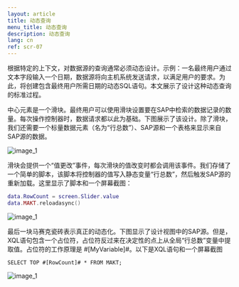 ```yaml
---
layout: article
title: 动态查询
menu_title: 动态查询
description: 动态查询
lang: cn
ref: scr-07
---
```

根据特定的上下文，对数据源的查询通常必须动态设计。示例：一名最终用户通过文本字段输入一个日期，数据源将向主机系统发送请求，以满足用户的要求。为此，将创建包含最终用户所需日期的动态SQL语句。本文展示了设计这种动态查询的标准过程。

中心元素是一个滑块。最终用户可以使用滑块设置要在SAP中检索的数据记录的数量。每次操作控制器时，数据请求都以此为基础。下图展示了该设计。除了滑块，我们还需要一个标量数据元素（名为“行总数”）、SAP源和一个表格来显示来自SAP源的数据。

![image_1](/assets/images/scripting/queries/misc_dynamische_Abfrage_01.png)

滑块会提供一个“值更改”事件，每次滑块的值改变时都会调用该事件。我们存储了一个简单的脚本，该脚本将控制器的值写入静态变量“行总数”，然后触发SAP源的重新加载。这里显示了脚本和一个屏幕截图：

```lua
data.RowCount = screen.Slider.value
data.MAKT.reloadasync()
```

![image_1](/assets/images/scripting/queries/misc_dynamische_Abfrage_02.png)

最后一块马赛克瓷砖表示真正的动态化。下图显示了设计视图中的SAP源。但是，XQL语句包含一个占位符，占位符反过来在决定性的点上从全局“行总数”变量中提取值。占位符的工作原理是 #[MyVariable]#。以下是XQL语句和一个屏幕截图

`SELECT TOP #[RowCount]# * FROM MAKT;`

![image_1](/assets/images/scripting/queries/misc_dynamische_Abfrage_03.png)
